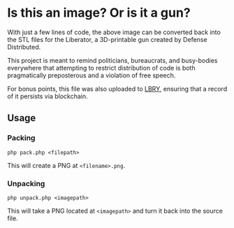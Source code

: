 # Is this an image? Or is it a gun?



With just a few lines of code, the above image can be converted back into the STL files for the Liberator, a 3D-printable gun created by Defense Distributed.

This project is meant to remind politicians, bureaucrats, and busy-bodies everywhere that attempting to restrict distribution of code is both pragmatically preposterous and a violation of free speech.

For bonus points, this file was also uploaded to [LBRY](https://github.com/lbryio/lbry), ensuring that a record of it persists via blockchain.

## Usage

### Packing

`php pack.php <filepath>`

This will create a PNG at `<filename>.png`.

### Unpacking

`php unpack.php <imagepath>`

This will take a PNG located at `<imagepath>` and turn it back into the source file.

